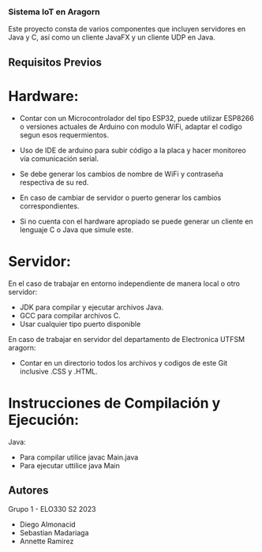 ### Sistema IoT en Aragorn

Este proyecto consta de varios componentes que incluyen servidores en Java y C, así como un cliente JavaFX y un cliente UDP en Java.

## Requisitos Previos

# Hardware:

- Contar con un Microcontrolador del tipo ESP32, puede utilizar ESP8266 o versiones actuales de Arduino con modulo WiFi, adaptar el codigo segun esos requermientos.
- Uso de IDE de arduino para subir código a la placa y hacer monitoreo vía comunicación serial.
- Se debe generar los cambios de nombre de WiFi y contraseña respectiva de su red.
- En caso de cambiar de servidor o puerto generar los cambios correspondientes.

- Si no cuenta con el hardware apropiado se puede generar un cliente en lenguaje C o Java que simule este.

# Servidor:
En el caso de trabajar en entorno independiente de manera local o otro servidor:
- JDK para compilar y ejecutar archivos Java.
- GCC para compilar archivos C.
- Usar cualquier tipo puerto disponible

En caso de trabajar en servidor del departamento de Electronica UTFSM aragorn:
- Contar en un directorio todos los archivos y codigos de este Git inclusive .CSS y .HTML.

# Instrucciones de Compilación y Ejecución:
Java:
- Para compilar utilice javac Main.java
- Para ejecutar uttilice java Main
  
## Autores
Grupo 1 - ELO330 S2 2023
- Diego Almonacid
- Sebastian Madariaga
- Annette Ramirez
